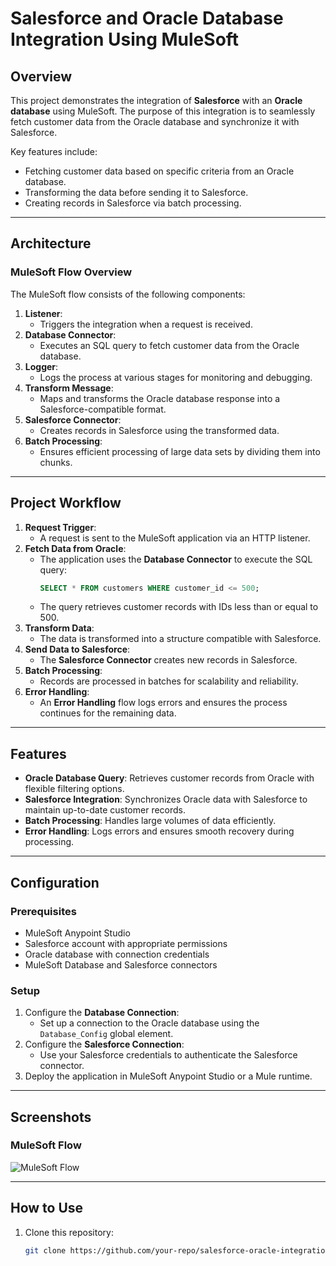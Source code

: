 # Salesforce and Oracle Database Integration Using MuleSoft

## Overview
This project demonstrates the integration of **Salesforce** with an **Oracle database** using MuleSoft. The purpose of this integration is to seamlessly fetch customer data from the Oracle database and synchronize it with Salesforce. 

Key features include:
- Fetching customer data based on specific criteria from an Oracle database.
- Transforming the data before sending it to Salesforce.
- Creating records in Salesforce via batch processing.

---

## Architecture
### MuleSoft Flow Overview
The MuleSoft flow consists of the following components:
1. **Listener**:
   - Triggers the integration when a request is received.
2. **Database Connector**:
   - Executes an SQL query to fetch customer data from the Oracle database.
3. **Logger**:
   - Logs the process at various stages for monitoring and debugging.
4. **Transform Message**:
   - Maps and transforms the Oracle database response into a Salesforce-compatible format.
5. **Salesforce Connector**:
   - Creates records in Salesforce using the transformed data.
6. **Batch Processing**:
   - Ensures efficient processing of large data sets by dividing them into chunks.

---

## Project Workflow
1. **Request Trigger**:
   - A request is sent to the MuleSoft application via an HTTP listener.
2. **Fetch Data from Oracle**:
   - The application uses the **Database Connector** to execute the SQL query:
     ```sql
     SELECT * FROM customers WHERE customer_id <= 500;
     ```
   - The query retrieves customer records with IDs less than or equal to 500.
3. **Transform Data**:
   - The data is transformed into a structure compatible with Salesforce.
4. **Send Data to Salesforce**:
   - The **Salesforce Connector** creates new records in Salesforce.
5. **Batch Processing**:
   - Records are processed in batches for scalability and reliability.
6. **Error Handling**:
   - An **Error Handling** flow logs errors and ensures the process continues for the remaining data.

---

## Features
- **Oracle Database Query**:
  Retrieves customer records from Oracle with flexible filtering options.
- **Salesforce Integration**:
  Synchronizes Oracle data with Salesforce to maintain up-to-date customer records.
- **Batch Processing**:
  Handles large volumes of data efficiently.
- **Error Handling**:
  Logs errors and ensures smooth recovery during processing.

---

## Configuration
### Prerequisites
- MuleSoft Anypoint Studio
- Salesforce account with appropriate permissions
- Oracle database with connection credentials
- MuleSoft Database and Salesforce connectors

### Setup
1. Configure the **Database Connection**:
   - Set up a connection to the Oracle database using the `Database_Config` global element.
2. Configure the **Salesforce Connection**:
   - Use your Salesforce credentials to authenticate the Salesforce connector.
3. Deploy the application in MuleSoft Anypoint Studio or a Mule runtime.

---

## Screenshots
### MuleSoft Flow
![MuleSoft Flow](./Screenshot-2025-01-20-111243.png)


---

## How to Use
1. Clone this repository:
   ```bash
   git clone https://github.com/your-repo/salesforce-oracle-integration.git
